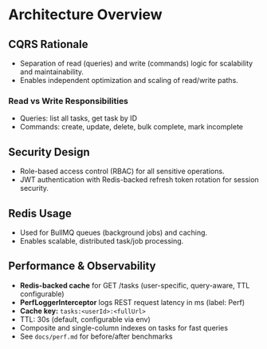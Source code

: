 # Architecture Overview

## CQRS Rationale
- Separation of read (queries) and write (commands) logic for scalability and maintainability.
- Enables independent optimization and scaling of read/write paths.

### Read vs Write Responsibilities
- Queries: list all tasks, get task by ID
- Commands: create, update, delete, bulk complete, mark incomplete

## Security Design
- Role-based access control (RBAC) for all sensitive operations.
- JWT authentication with Redis-backed refresh token rotation for session security.

## Redis Usage
- Used for BullMQ queues (background jobs) and caching.
- Enables scalable, distributed task/job processing.

## Performance & Observability
- **Redis-backed cache** for GET /tasks (user-specific, query-aware, TTL configurable)
- **PerfLoggerInterceptor** logs REST request latency in ms (label: Perf)
- **Cache key:** `tasks:<userId>:<fullUrl>`
- TTL: 30s (default, configurable via env)
- Composite and single-column indexes on tasks for fast queries
- See `docs/perf.md` for before/after benchmarks
